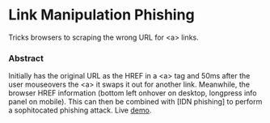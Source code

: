 # Link Manipulation Phishing
Tricks browsers to scraping the wrong URL for &lt;a> links.

### Abstract
Initially has the original URL as the HREF in a &lt;a> tag and 50ms after the user mouseovers the &lt;a> it swaps it out for another link. Meanwhile, the browser HREF information (bottom left onhover on desktop, longpress info panel on mobile). This can then be combined with [IDN phishing] to perform a sophitocated phishing attack. Live [demo](https://harrisonm.com/fish).
